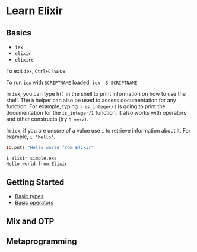 # Learn Elixir

## Basics

- `iex`
- `elixir`
- `elixirc`

To exit `iex`, `Ctrl+C` twice

To run `iex` with `SCRIPTNAME` loaded, `iex -S SCRIPTNAME`

In `iex`, you can type `h()` in the shell to print information on how to use the shell. The `h` helper can also be used to access documentation for any function. For example, typing `h is_integer/1` is going to print the documentation for the `is_integer/1` function. It also works with operators and other constructs (try `h ==/2`).

In `iex`, if you are unsure of a value use `i` to retrieve information about it. For example, `i 'hello'`.

```elixir
IO.puts "Hello world from Elixir"
```

```sh
$ elixir simple.exs
Hello world from Elixir
```

## Getting Started

- [Basic types](/getting_started/basic_types.exs)
- [Basic operators](getting_started/basic_operators.exs)

## Mix and OTP

## Metaprogramming
